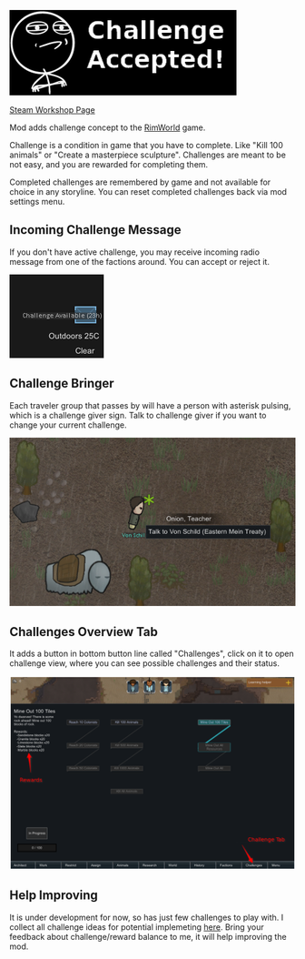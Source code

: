 ![](About/Preview.png)

[Steam Workshop Page](https://steamcommunity.com/sharedfiles/filedetails/?id=1382592596)

Mod adds challenge concept to the [RimWorld](https://rimworldgame.com/) game. 

Challenge is a condition in game that you have to complete. Like "Kill 100 animals" or "Create a masterpiece sculpture". Challenges are meant to be not easy, and you are rewarded for completing them.

Completed challenges are remembered by game and not available for choice in any storyline. You can reset completed challenges back via mod settings menu.



## Incoming Challenge Message

If you don't have active challenge, you may receive incoming radio message from one of the factions around. You can accept or reject it.

![](About/ChallengeEnvelope.png)


## Challenge Bringer

Each traveler group that passes by will have a person with asterisk pulsing, which is a challenge giver sign. Talk to challenge giver if you want to change your current challenge.

![](About/ChallengeBringer.png)

## Challenges Overview Tab
It adds a button in bottom button line called "Challenges", click on it to open challenge view, where you can see possible challenges and their status.

![](About/ChallengeTab.png)


## Help Improving 

It is under development for now, so has just few challenges to play with. I collect all challenge ideas for potential implemeting [here](Challenges.md). Bring your feedback about challenge/reward balance to me, it will help improving the mod.

